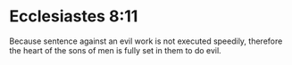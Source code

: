 # Ecclesiastes 8:11

Because sentence against an evil work is not executed speedily, therefore the heart of the sons of men is fully set in them to do evil.
